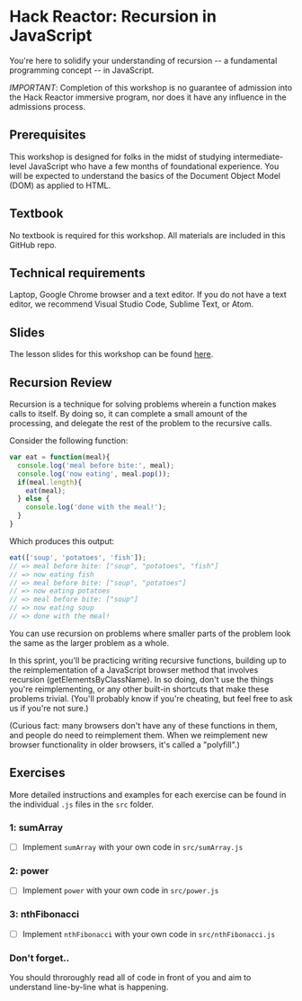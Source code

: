 # Hack Reactor: Recursion in JavaScript

You're here to solidify your understanding of recursion -- a fundamental programming concept -- in JavaScript.

*IMPORTANT*: Completion of this workshop is no guarantee of admission into the Hack Reactor immersive program, nor does it have any influence in the admissions process.

## Prerequisites

This workshop is designed for folks in the midst of studying intermediate-level JavaScript who have a few months of foundational experience. You will be expected to understand the basics of the Document Object Model (DOM) as applied to HTML.

## Textbook

No textbook is required for this workshop. All materials are included in this GitHub repo.

## Technical requirements

Laptop, Google Chrome browser and a text editor. If you do not have a text editor, we recommend Visual Studio Code, Sublime Text, or Atom.

## Slides

The lesson slides for this workshop can be found [here](https://docs.google.com/presentation/d/15Pyhsl6y_z_puirUJT5nhdouwCJpeKwRv7PNVYPbs0w/edit#slide=id.g5f8fe97093_0_0).


## Recursion Review

Recursion is a technique for solving problems wherein a function makes calls to itself. By doing so, it can complete a small amount of the processing, and delegate the rest of the problem to the recursive calls.

Consider the following function:

```js
var eat = function(meal){
  console.log('meal before bite:', meal);
  console.log('now eating', meal.pop());
  if(meal.length){
    eat(meal);
  } else {
    console.log('done with the meal!');
  }
}
```

Which produces this output:

```js
eat(['soup', 'potatoes', 'fish']);
// => meal before bite: ["soup", "potatoes", "fish"]
// => now eating fish
// => meal before bite: ["soup", "potatoes"]
// => now eating potatoes
// => meal before bite: ["soup"]
// => now eating soup
// => done with the meal!
```

You can use recursion on problems where smaller parts of the problem look the same as the larger problem as a whole.

In this sprint, you'll be practicing writing recursive functions, building up to  the reimplementation of a JavaScript browser method that involves recursion (getElementsByClassName). In so doing, don't use the things you're reimplementing, or any other built-in shortcuts that make these problems trivial. (You'll probably know if you're cheating, but feel free to ask us if you're not sure.)

(Curious fact: many browsers don't have any of these functions in them, and people do need to reimplement them.  When we reimplement new browser functionality in older browsers, it's called a "polyfill".)

## Exercises

More detailed instructions and examples for each exercise can be found in the individual `.js` files in the `src` folder.

### 1: sumArray

- [ ] Implement `sumArray` with your own code in `src/sumArray.js`

### 2: power

- [ ] Implement `power` with your own code in `src/power.js`

### 3: nthFibonacci

- [ ] Implement `nthFibonacci` with your own code in `src/nthFibonacci.js`


### Don't forget..

You should throroughly read all of code in front of you and aim to understand line-by-line what is happening.

